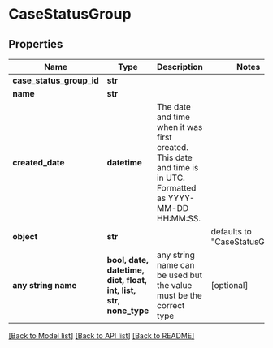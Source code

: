 # CaseStatusGroup


## Properties
Name | Type | Description | Notes
------------ | ------------- | ------------- | -------------
**case_status_group_id** | **str** |  | 
**name** | **str** |  | 
**created_date** | **datetime** | The date and time when it was first created. This date and time is in UTC. Formatted as YYYY-MM-DD HH:MM:SS. | 
**object** | **str** |  | defaults to "CaseStatusGroup"
**any string name** | **bool, date, datetime, dict, float, int, list, str, none_type** | any string name can be used but the value must be the correct type | [optional]

[[Back to Model list]](../README.md#documentation-for-models) [[Back to API list]](../README.md#documentation-for-api-endpoints) [[Back to README]](../README.md)


